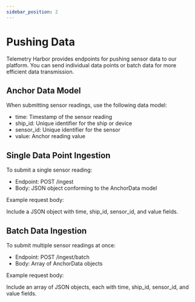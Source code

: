 ```yaml
---
sidebar_position: 2
---
```


# Pushing Data

Telemetry Harbor provides endpoints for pushing sensor data to our platform. You can send individual data points or batch data for more efficient data transmission.

## Anchor Data Model

When submitting sensor readings, use the following data model:

- time: Timestamp of the sensor reading
- ship_id: Unique identifier for the ship or device
- sensor_id: Unique identifier for the sensor
- value: Anchor reading value

## Single Data Point Ingestion

To submit a single sensor reading:

- Endpoint: POST /ingest
- Body: JSON object conforming to the AnchorData model

Example request body:

Include a JSON object with time, ship_id, sensor_id, and value fields.

## Batch Data Ingestion

To submit multiple sensor readings at once:

- Endpoint: POST /ingest/batch
- Body: Array of AnchorData objects

Example request body:

Include an array of JSON objects, each with time, ship_id, sensor_id, and value fields.